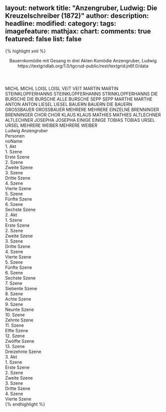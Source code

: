 layout: network
title: "Anzengruber, Ludwig: Die Kreuzelschreiber (1872)"
author:
description:
headline:
modified:
category:
tags:
imagefeature:
mathjax:
chart:
comments: true
featured: false
list: false
---
{% highlight xml %}
<?xml-model href="https://raw.githubusercontent.com/DLiNa/project/master/rules/lina.rnc"?><?xml-model href="https://raw.githubusercontent.com/DLiNa/project/master/rules/lina.sch"?>
<play xmlns="http://lina.digital">
  <header>
    <title>Die Kreuzelschreiber</title>
    <subtitle>Bauernkomödie mit Gesang in drei Akten</subtitle>
    <genretitle>Komödie</genretitle>
    <author>Anzengruber, Ludwig</author>
    <date type="print" when="1872"/>
    <date type="premiere" when="1872"/>
    <date type="written"/>
    <source>https://textgridlab.org/1.0/tgcrud-public/rest/textgrid:jn6f.0/data</source>
  </header>
  <personae>
    <character>
      <name>MICHL</name>
      <alias xml:id="michl">
        <name>MICHL</name>
      </alias>
    </character>
    <character>
      <name>LOISL</name>
      <alias xml:id="loisl">
        <name>LOISL</name>
      </alias>
    </character>
    <character>
      <name>VEIT</name>
      <alias xml:id="veit">
        <name>VEIT</name>
      </alias>
    </character>
    <character>
      <name>MARTIN</name>
      <alias xml:id="martin">
        <name>MARTIN</name>
      </alias>
    </character>
    <character>
      <name>STEINKLOPFERHANNS</name>
      <alias xml:id="steinklopferhanns">
        <name>STEINKLOPFERHANNS</name>
      </alias>
      <alias xml:id="strinklopferhanns">
        <name>STRINKLOPFERHANNS</name>
      </alias>
    </character>
    <character>
      <name>DIE BURSCHE</name>
      <alias xml:id="die_bursche">
        <name>DIE BURSCHE</name>
      </alias>
      <alias xml:id="alle_bursche">
        <name>ALLE BURSCHE</name>
      </alias>
    </character>
    <character>
      <name>SEPP</name>
      <alias xml:id="sepp">
        <name>SEPP</name>
      </alias>
    </character>
    <character>
      <name>MARTHE</name>
      <alias xml:id="marthe">
        <name>MARTHE</name>
      </alias>
    </character>
    <character>
      <name>ANTON</name>
      <alias xml:id="anton">
        <name>ANTON</name>
      </alias>
    </character>
    <character>
      <name>LIESEL</name>
      <alias xml:id="liesel">
        <name>LIESEL</name>
      </alias>
    </character>
    <character>
      <name>BAUERN</name>
      <alias xml:id="bauern">
        <name>BAUERN</name>
      </alias>
      <alias xml:id="die_bauern">
        <name>DIE BAUERN</name>
      </alias>
    </character>
    <character>
      <name>GROSSBAUER</name>
      <alias xml:id="grossbauer">
        <name>GROSSBAUER</name>
      </alias>
    </character>
    <character>
      <name>MEHRERE</name>
      <alias xml:id="mehrere">
        <name>MEHRERE</name>
      </alias>
      <alias xml:id="einzelne">
        <name>EINZELNE</name>
      </alias>
    </character>
    <character>
      <name>BRENNINGER</name>
      <alias xml:id="brenninger">
        <name>BRENNINGER</name>
      </alias>
    </character>
    <character>
      <name>CHOR</name>
      <alias xml:id="chor">
        <name>CHOR</name>
      </alias>
    </character>
    <character>
      <name>KLAUS</name>
      <alias xml:id="klaus">
        <name>KLAUS</name>
      </alias>
    </character>
    <character>
      <name>MATHIES</name>
      <alias xml:id="mathies">
        <name>MATHIES</name>
      </alias>
    </character>
    <character>
      <name>ALTLECHNER</name>
      <alias xml:id="altlechner">
        <name>ALTLECHNER</name>
      </alias>
    </character>
    <character>
      <name>JOSEPHA</name>
      <alias xml:id="josepha">
        <name>JOSEPHA</name>
      </alias>
    </character>
    <character>
      <name>EINIGE</name>
      <alias xml:id="einige">
        <name>EINIGE</name>
      </alias>
    </character>
    <character>
      <name>TOBIAS</name>
      <alias xml:id="tobias">
        <name>TOBIAS</name>
      </alias>
    </character>
    <character>
      <name>URSEL</name>
      <alias xml:id="ursel">
        <name>URSEL</name>
      </alias>
    </character>
    <character>
      <name>MEHRERE WEIBER</name>
      <alias xml:id="mehrere_weiber">
        <name>MEHRERE WEIBER</name>
      </alias>
    </character>
  </personae>
  <text>
    <div>
      <head>Ludwig Anzengruber</head>
    </div>
    <div>
      <head>Personen</head>
      <div>
        <head>noName</head>
      </div>
    </div>
    <div>
      <head>1. Akt</head>
      <div>
        <head>1. Szene</head>
        <div>
          <head>Erste Szene</head>
          <sp who="#michl">
            <amount n="6" unit="speech_acts"/>
            <amount n="77" unit="words"/>
            <amount n="10" unit="lines"/>
            <amount n="413" unit="chars"/>
          </sp>
          <sp who="#loisl">
            <amount n="4" unit="speech_acts"/>
            <amount n="79" unit="words"/>
            <amount n="12" unit="lines"/>
            <amount n="373" unit="chars"/>
          </sp>
          <sp who="#veit">
            <amount n="7" unit="speech_acts"/>
            <amount n="201" unit="words"/>
            <amount n="3" unit="lines"/>
            <amount n="1029" unit="chars"/>
          </sp>
          <sp who="#martin">
            <amount n="4" unit="speech_acts"/>
            <amount n="49" unit="words"/>
            <amount n="8" unit="lines"/>
            <amount n="235" unit="chars"/>
          </sp>
          <sp who="#die_bursche #michl #loisl #martin #sepp #veit">
            <amount n="4" unit="speech_acts"/>
            <amount n="33" unit="words"/>
            <amount n="6" unit="lines"/>
            <amount n="152" unit="chars"/>
          </sp>
          <sp who="#steinklopferhanns">
            <amount n="16" unit="speech_acts"/>
            <amount n="416" unit="words"/>
            <amount n="12" unit="lines"/>
            <amount n="2215" unit="chars"/>
          </sp>
          <sp who="#die_bursche #michl #loisl #martin #sepp #veit">
            <amount n="1" unit="speech_acts"/>
            <amount n="1" unit="words"/>
            <amount n="1" unit="lines"/>
            <amount n="3" unit="chars"/>
          </sp>
          <sp who="#sepp">
            <amount n="2" unit="speech_acts"/>
            <amount n="20" unit="words"/>
            <amount n="2" unit="lines"/>
            <amount n="88" unit="chars"/>
          </sp>
          <sp who="#alle_bursche #michl #loisl #martin #sepp #veit">
            <amount n="1" unit="speech_acts"/>
            <amount n="4" unit="words"/>
            <amount n="1" unit="lines"/>
            <amount n="26" unit="chars"/>
          </sp>
        </div>
      </div>
      <div>
        <head>2. Szene</head>
        <div>
          <head>Zweite Szene</head>
          <sp who="#marthe">
            <amount n="3" unit="speech_acts"/>
            <amount n="61" unit="words"/>
            <amount n="1" unit="lines"/>
            <amount n="303" unit="chars"/>
          </sp>
          <sp who="#anton">
            <amount n="12" unit="speech_acts"/>
            <amount n="182" unit="words"/>
            <amount n="9" unit="lines"/>
            <amount n="874" unit="chars"/>
          </sp>
          <sp who="#steinklopferhanns">
            <amount n="7" unit="speech_acts"/>
            <amount n="46" unit="words"/>
            <amount n="7" unit="lines"/>
            <amount n="240" unit="chars"/>
          </sp>
          <sp who="#veit">
            <amount n="1" unit="speech_acts"/>
            <amount n="12" unit="words"/>
            <amount n="1" unit="lines"/>
            <amount n="64" unit="chars"/>
          </sp>
          <sp who="#die_bursche #michl #loisl #martin #sepp #veit">
            <amount n="1" unit="speech_acts"/>
            <amount n="4" unit="words"/>
            <amount n="1" unit="lines"/>
            <amount n="24" unit="chars"/>
          </sp>
          <sp who="#loisl">
            <amount n="1" unit="speech_acts"/>
            <amount n="4" unit="words"/>
            <amount n="1" unit="lines"/>
            <amount n="23" unit="chars"/>
          </sp>
          <sp who="#martin">
            <amount n="1" unit="speech_acts"/>
            <amount n="42" unit="words"/>
            <amount n="235" unit="chars"/>
          </sp>
          <sp who="#sepp">
            <amount n="1" unit="speech_acts"/>
            <amount n="7" unit="words"/>
            <amount n="1" unit="lines"/>
            <amount n="30" unit="chars"/>
          </sp>
          <sp who="#michl">
            <amount n="1" unit="speech_acts"/>
            <amount n="18" unit="words"/>
            <amount n="101" unit="chars"/>
          </sp>
        </div>
      </div>
      <div>
        <head>3. Szene</head>
        <div>
          <head>Dritte Szene</head>
          <sp who="#anton">
            <amount n="17" unit="speech_acts"/>
            <amount n="228" unit="words"/>
            <amount n="14" unit="lines"/>
            <amount n="1201" unit="chars"/>
          </sp>
          <sp who="#steinklopferhanns">
            <amount n="4" unit="speech_acts"/>
            <amount n="48" unit="words"/>
            <amount n="3" unit="lines"/>
            <amount n="235" unit="chars"/>
          </sp>
          <sp who="#liesel">
            <amount n="21" unit="speech_acts"/>
            <amount n="306" unit="words"/>
            <amount n="22" unit="lines"/>
            <amount n="1537" unit="chars"/>
          </sp>
          <sp who="#anton #liesel">
            <amount n="1" unit="speech_acts"/>
            <amount n="17" unit="words"/>
            <amount n="4" unit="lines"/>
            <amount n="87" unit="chars"/>
          </sp>
          <sp who="#loisl">
            <amount n="3" unit="speech_acts"/>
            <amount n="28" unit="words"/>
            <amount n="3" unit="lines"/>
            <amount n="164" unit="chars"/>
          </sp>
          <sp who="#michl">
            <amount n="1" unit="speech_acts"/>
            <amount n="34" unit="words"/>
            <amount n="197" unit="chars"/>
          </sp>
          <sp who="#sepp">
            <amount n="1" unit="speech_acts"/>
            <amount n="6" unit="words"/>
            <amount n="1" unit="lines"/>
            <amount n="31" unit="chars"/>
          </sp>
        </div>
      </div>
      <div>
        <head>4. Szene</head>
        <div>
          <head>Vierte Szene</head>
          <sp who="#bauern">
            <amount n="1" unit="speech_acts"/>
            <amount n="6" unit="words"/>
            <amount n="1" unit="lines"/>
            <amount n="40" unit="chars"/>
          </sp>
          <sp who="#steinklopferhanns">
            <amount n="8" unit="speech_acts"/>
            <amount n="114" unit="words"/>
            <amount n="6" unit="lines"/>
            <amount n="598" unit="chars"/>
          </sp>
          <sp who="#grossbauer">
            <amount n="17" unit="speech_acts"/>
            <amount n="1011" unit="words"/>
            <amount n="8" unit="lines"/>
            <amount n="5254" unit="chars"/>
          </sp>
          <sp who="#einzelne">
            <amount n="1" unit="speech_acts"/>
            <amount n="7" unit="words"/>
            <amount n="1" unit="lines"/>
            <amount n="23" unit="chars"/>
          </sp>
          <sp who="#anton">
            <amount n="3" unit="speech_acts"/>
            <amount n="30" unit="words"/>
            <amount n="3" unit="lines"/>
            <amount n="160" unit="chars"/>
          </sp>
          <sp who="#bauern #steinklopferhanns #grossbauer #anton #brenninger #marthe #veit #michl #martin">
            <amount n="2" unit="speech_acts"/>
            <amount n="19" unit="words"/>
            <amount n="2" unit="lines"/>
            <amount n="94" unit="chars"/>
          </sp>
          <sp who="#mehrere">
            <amount n="1" unit="speech_acts"/>
            <amount n="10" unit="words"/>
            <amount n="1" unit="lines"/>
            <amount n="48" unit="chars"/>
          </sp>
          <sp who="#brenninger">
            <amount n="1" unit="speech_acts"/>
            <amount n="31" unit="words"/>
            <amount n="158" unit="chars"/>
          </sp>
          <sp who="#marthe">
            <amount n="1" unit="speech_acts"/>
            <amount n="4" unit="words"/>
            <amount n="1" unit="lines"/>
            <amount n="31" unit="chars"/>
          </sp>
          <sp who="#veit">
            <amount n="1" unit="speech_acts"/>
            <amount n="11" unit="words"/>
            <amount n="1" unit="lines"/>
            <amount n="63" unit="chars"/>
          </sp>
          <sp who="#michl">
            <amount n="2" unit="speech_acts"/>
            <amount n="80" unit="words"/>
            <amount n="439" unit="chars"/>
          </sp>
          <sp who="#martin">
            <amount n="1" unit="speech_acts"/>
            <amount n="9" unit="words"/>
            <amount n="1" unit="lines"/>
            <amount n="47" unit="chars"/>
          </sp>
          <sp who="#die_bursche #michl #loisl #martin #sepp #veit">
            <amount n="1" unit="speech_acts"/>
            <amount n="6" unit="words"/>
            <amount n="1" unit="lines"/>
            <amount n="43" unit="chars"/>
          </sp>
        </div>
      </div>
      <div>
        <head>5. Szene</head>
        <div>
          <head>Fünfte Szene</head>
          <sp who="#steinklopferhanns #sepp #michl #loisl #martin #chor">
            <amount n="1" unit="speech_acts"/>
            <amount n="9" unit="words"/>
            <amount n="1" unit="lines"/>
            <amount n="55" unit="chars"/>
          </sp>
          <sp who="#steinklopferhanns">
            <amount n="5" unit="speech_acts"/>
            <amount n="147" unit="words"/>
            <amount n="21" unit="lines"/>
            <amount n="705" unit="chars"/>
          </sp>
          <sp who="#sepp">
            <amount n="2" unit="speech_acts"/>
            <amount n="26" unit="words"/>
            <amount n="2" unit="lines"/>
            <amount n="123" unit="chars"/>
          </sp>
          <sp who="#michl">
            <amount n="1" unit="speech_acts"/>
            <amount n="15" unit="words"/>
            <amount n="1" unit="lines"/>
            <amount n="76" unit="chars"/>
          </sp>
          <sp who="#loisl">
            <amount n="1" unit="speech_acts"/>
            <amount n="4" unit="words"/>
            <amount n="1" unit="lines"/>
            <amount n="31" unit="chars"/>
          </sp>
          <sp who="#martin">
            <amount n="1" unit="speech_acts"/>
            <amount n="7" unit="words"/>
            <amount n="1" unit="lines"/>
            <amount n="34" unit="chars"/>
          </sp>
          <sp who="#chor">
            <amount n="4" unit="speech_acts"/>
            <amount n="235" unit="words"/>
            <amount n="47" unit="lines"/>
            <amount n="1335" unit="chars"/>
          </sp>
        </div>
      </div>
      <div>
        <head>6. Szene</head>
        <div>
          <head>Sechste Szene</head>
          <sp who="#grossbauer">
            <amount n="2" unit="speech_acts"/>
            <amount n="130" unit="words"/>
            <amount n="1" unit="lines"/>
            <amount n="694" unit="chars"/>
          </sp>
          <sp who="#grossbauer #klaus #mathies #altlechner #steinklopferhanns #alle_bursche #michl #loisl #martin #sepp #veit">
            <amount n="1" unit="speech_acts"/>
            <amount n="3" unit="words"/>
            <amount n="1" unit="lines"/>
            <amount n="10" unit="chars"/>
          </sp>
          <sp who="#klaus">
            <amount n="2" unit="speech_acts"/>
            <amount n="20" unit="words"/>
            <amount n="2" unit="lines"/>
            <amount n="110" unit="chars"/>
          </sp>
          <sp who="#mathies">
            <amount n="2" unit="speech_acts"/>
            <amount n="22" unit="words"/>
            <amount n="2" unit="lines"/>
            <amount n="104" unit="chars"/>
          </sp>
          <sp who="#altlechner">
            <amount n="1" unit="speech_acts"/>
            <amount n="19" unit="words"/>
            <amount n="1" unit="lines"/>
            <amount n="84" unit="chars"/>
          </sp>
          <sp who="#steinklopferhanns">
            <amount n="1" unit="speech_acts"/>
            <amount n="223" unit="words"/>
            <amount n="1202" unit="chars"/>
          </sp>
          <sp who="#alle_bursche #michl #loisl #martin #sepp #veit">
            <amount n="1" unit="speech_acts"/>
            <amount n="7" unit="words"/>
            <amount n="2" unit="lines"/>
            <amount n="70" unit="chars"/>
          </sp>
        </div>
      </div>
    </div>
    <div>
      <head>2. Akt</head>
      <div>
        <head>1. Szene</head>
        <div>
          <head>Erste Szene</head>
          <sp who="#anton">
            <amount n="15" unit="speech_acts"/>
            <amount n="316" unit="words"/>
            <amount n="9" unit="lines"/>
            <amount n="1648" unit="chars"/>
          </sp>
          <sp who="#steinklopferhanns">
            <amount n="15" unit="speech_acts"/>
            <amount n="347" unit="words"/>
            <amount n="9" unit="lines"/>
            <amount n="1902" unit="chars"/>
          </sp>
        </div>
      </div>
      <div>
        <head>2. Szene</head>
        <div>
          <head>Zweite Szene</head>
          <sp who="#steinklopferhanns">
            <amount n="8" unit="speech_acts"/>
            <amount n="222" unit="words"/>
            <amount n="4" unit="lines"/>
            <amount n="1117" unit="chars"/>
          </sp>
          <sp who="#josepha">
            <amount n="7" unit="speech_acts"/>
            <amount n="114" unit="words"/>
            <amount n="5" unit="lines"/>
            <amount n="539" unit="chars"/>
          </sp>
          <sp who="#anton">
            <amount n="2" unit="speech_acts"/>
            <amount n="12" unit="words"/>
            <amount n="2" unit="lines"/>
            <amount n="61" unit="chars"/>
          </sp>
        </div>
      </div>
      <div>
        <head>3. Szene</head>
        <div>
          <head>Dritte Szene</head>
          <sp who="#anton">
            <amount n="39" unit="speech_acts"/>
            <amount n="699" unit="words"/>
            <amount n="24" unit="lines"/>
            <amount n="3583" unit="chars"/>
          </sp>
          <sp who="#josepha">
            <amount n="36" unit="speech_acts"/>
            <amount n="507" unit="words"/>
            <amount n="29" unit="lines"/>
            <amount n="2467" unit="chars"/>
          </sp>
        </div>
      </div>
      <div>
        <head>4. Szene</head>
        <div>
          <head>Vierte Szene</head>
          <sp who="#steinklopferhanns">
            <amount n="2" unit="speech_acts"/>
            <amount n="27" unit="words"/>
            <amount n="2" unit="lines"/>
            <amount n="126" unit="chars"/>
          </sp>
          <sp who="#josepha">
            <amount n="1" unit="speech_acts"/>
            <amount n="5" unit="words"/>
            <amount n="1" unit="lines"/>
            <amount n="21" unit="chars"/>
          </sp>
        </div>
      </div>
      <div>
        <head>5. Szene</head>
        <div>
          <head>Fünfte Szene</head>
          <sp who="#josepha">
            <amount n="20" unit="speech_acts"/>
            <amount n="345" unit="words"/>
            <amount n="17" unit="lines"/>
            <amount n="1720" unit="chars"/>
          </sp>
          <sp who="#anton">
            <amount n="20" unit="speech_acts"/>
            <amount n="344" unit="words"/>
            <amount n="14" unit="lines"/>
            <amount n="1674" unit="chars"/>
          </sp>
        </div>
      </div>
      <div>
        <head>6. Szene</head>
        <div>
          <head>Sechste Szene</head>
          <sp who="#klaus">
            <amount n="5" unit="speech_acts"/>
            <amount n="61" unit="words"/>
            <amount n="3" unit="lines"/>
            <amount n="306" unit="chars"/>
          </sp>
          <sp who="#mathies">
            <amount n="4" unit="speech_acts"/>
            <amount n="43" unit="words"/>
            <amount n="3" unit="lines"/>
            <amount n="242" unit="chars"/>
          </sp>
          <sp who="#einige">
            <amount n="2" unit="speech_acts"/>
            <amount n="8" unit="words"/>
            <amount n="2" unit="lines"/>
            <amount n="44" unit="chars"/>
          </sp>
        </div>
      </div>
      <div>
        <head>7. Szene</head>
        <div>
          <head>Siebente Szene</head>
          <sp who="#michl">
            <amount n="1" unit="speech_acts"/>
            <amount n="5" unit="words"/>
            <amount n="1" unit="lines"/>
            <amount n="43" unit="chars"/>
          </sp>
          <sp who="#mathies">
            <amount n="3" unit="speech_acts"/>
            <amount n="72" unit="words"/>
            <amount n="2" unit="lines"/>
            <amount n="357" unit="chars"/>
          </sp>
          <sp who="#klaus">
            <amount n="3" unit="speech_acts"/>
            <amount n="37" unit="words"/>
            <amount n="2" unit="lines"/>
            <amount n="189" unit="chars"/>
          </sp>
          <sp who="#einige">
            <amount n="1" unit="speech_acts"/>
            <amount n="4" unit="words"/>
            <amount n="1" unit="lines"/>
            <amount n="23" unit="chars"/>
          </sp>
          <sp who="#martin">
            <amount n="1" unit="speech_acts"/>
            <amount n="5" unit="words"/>
            <amount n="1" unit="lines"/>
            <amount n="27" unit="chars"/>
          </sp>
        </div>
      </div>
      <div>
        <head>8. Szene</head>
        <div>
          <head>Achte Szene</head>
          <sp who="#michl">
            <amount n="3" unit="speech_acts"/>
            <amount n="27" unit="words"/>
            <amount n="3" unit="lines"/>
            <amount n="155" unit="chars"/>
          </sp>
          <sp who="#martin">
            <amount n="2" unit="speech_acts"/>
            <amount n="10" unit="words"/>
            <amount n="2" unit="lines"/>
            <amount n="57" unit="chars"/>
          </sp>
          <sp who="#steinklopferhanns">
            <amount n="11" unit="speech_acts"/>
            <amount n="103" unit="words"/>
            <amount n="11" unit="lines"/>
            <amount n="549" unit="chars"/>
          </sp>
          <sp who="#mathies">
            <amount n="5" unit="speech_acts"/>
            <amount n="53" unit="words"/>
            <amount n="5" unit="lines"/>
            <amount n="236" unit="chars"/>
          </sp>
          <sp who="#veit">
            <amount n="4" unit="speech_acts"/>
            <amount n="23" unit="words"/>
            <amount n="4" unit="lines"/>
            <amount n="131" unit="chars"/>
          </sp>
          <sp who="#loisl">
            <amount n="2" unit="speech_acts"/>
            <amount n="9" unit="words"/>
            <amount n="2" unit="lines"/>
            <amount n="51" unit="chars"/>
          </sp>
          <sp who="#brenninger">
            <amount n="11" unit="speech_acts"/>
            <amount n="1767" unit="words"/>
            <amount n="2" unit="lines"/>
            <amount n="8597" unit="chars"/>
          </sp>
          <sp who="#klaus">
            <amount n="4" unit="speech_acts"/>
            <amount n="44" unit="words"/>
            <amount n="4" unit="lines"/>
            <amount n="216" unit="chars"/>
          </sp>
          <sp who="#einige">
            <amount n="1" unit="speech_acts"/>
            <amount n="5" unit="words"/>
            <amount n="1" unit="lines"/>
            <amount n="28" unit="chars"/>
          </sp>
          <sp who="#mehrere">
            <amount n="1" unit="speech_acts"/>
            <amount n="2" unit="words"/>
            <amount n="1" unit="lines"/>
            <amount n="11" unit="chars"/>
          </sp>
        </div>
      </div>
      <div>
        <head>9. Szene</head>
        <div>
          <head>Neunte Szene</head>
          <sp who="#altlechner">
            <amount n="5" unit="speech_acts"/>
            <amount n="373" unit="words"/>
            <amount n="4" unit="lines"/>
            <amount n="1791" unit="chars"/>
          </sp>
          <sp who="#altlechner #mathies #klaus">
            <amount n="1" unit="speech_acts"/>
            <amount n="9" unit="words"/>
            <amount n="1" unit="lines"/>
            <amount n="57" unit="chars"/>
          </sp>
          <sp who="#mathies">
            <amount n="5" unit="speech_acts"/>
            <amount n="35" unit="words"/>
            <amount n="5" unit="lines"/>
            <amount n="163" unit="chars"/>
          </sp>
          <sp who="#klaus">
            <amount n="3" unit="speech_acts"/>
            <amount n="17" unit="words"/>
            <amount n="3" unit="lines"/>
            <amount n="90" unit="chars"/>
          </sp>
        </div>
      </div>
      <div>
        <head>10. Szene</head>
        <div>
          <head>Zehnte Szene</head>
          <sp who="#liesel">
            <amount n="2" unit="speech_acts"/>
            <amount n="29" unit="words"/>
            <amount n="1" unit="lines"/>
            <amount n="147" unit="chars"/>
          </sp>
          <sp who="#anton">
            <amount n="7" unit="speech_acts"/>
            <amount n="102" unit="words"/>
            <amount n="5" unit="lines"/>
            <amount n="511" unit="chars"/>
          </sp>
          <sp who="#veit">
            <amount n="1" unit="speech_acts"/>
            <amount n="20" unit="words"/>
            <amount n="1" unit="lines"/>
            <amount n="98" unit="chars"/>
          </sp>
          <sp who="#michl">
            <amount n="4" unit="speech_acts"/>
            <amount n="55" unit="words"/>
            <amount n="7" unit="lines"/>
            <amount n="280" unit="chars"/>
          </sp>
          <sp who="#steinklopferhanns">
            <amount n="3" unit="speech_acts"/>
            <amount n="39" unit="words"/>
            <amount n="2" unit="lines"/>
            <amount n="221" unit="chars"/>
          </sp>
          <sp who="#martin">
            <amount n="2" unit="speech_acts"/>
            <amount n="33" unit="words"/>
            <amount n="6" unit="lines"/>
            <amount n="192" unit="chars"/>
          </sp>
          <sp who="#chor">
            <amount n="2" unit="speech_acts"/>
            <amount n="29" unit="words"/>
            <amount n="8" unit="lines"/>
            <amount n="216" unit="chars"/>
          </sp>
          <sp who="#sepp">
            <amount n="1" unit="speech_acts"/>
            <amount n="2" unit="words"/>
            <amount n="1" unit="lines"/>
            <amount n="9" unit="chars"/>
          </sp>
          <sp who="#loisl">
            <amount n="2" unit="speech_acts"/>
            <amount n="34" unit="words"/>
            <amount n="5" unit="lines"/>
            <amount n="151" unit="chars"/>
          </sp>
          <sp who="#altlechner">
            <amount n="2" unit="speech_acts"/>
            <amount n="22" unit="words"/>
            <amount n="1" unit="lines"/>
            <amount n="116" unit="chars"/>
          </sp>
          <sp who="#grossbauer">
            <amount n="2" unit="speech_acts"/>
            <amount n="51" unit="words"/>
            <amount n="293" unit="chars"/>
          </sp>
        </div>
      </div>
      <div>
        <head>11. Szene</head>
        <div>
          <head>Elfte Szene</head>
          <sp who="#anton">
            <amount n="18" unit="speech_acts"/>
            <amount n="304" unit="words"/>
            <amount n="13" unit="lines"/>
            <amount n="1423" unit="chars"/>
          </sp>
          <sp who="#steinklopferhanns">
            <amount n="16" unit="speech_acts"/>
            <amount n="474" unit="words"/>
            <amount n="8" unit="lines"/>
            <amount n="2355" unit="chars"/>
          </sp>
          <sp who="#strinklopferhanns">
            <amount n="1" unit="speech_acts"/>
            <amount n="2" unit="words"/>
            <amount n="1" unit="lines"/>
            <amount n="14" unit="chars"/>
          </sp>
        </div>
      </div>
      <div>
        <head>12. Szene</head>
        <div>
          <head>Zwölfte Szene</head>
          <sp who="#josepha">
            <amount n="15" unit="speech_acts"/>
            <amount n="212" unit="words"/>
            <amount n="23" unit="lines"/>
            <amount n="1022" unit="chars"/>
          </sp>
          <sp who="#anton">
            <amount n="15" unit="speech_acts"/>
            <amount n="129" unit="words"/>
            <amount n="12" unit="lines"/>
            <amount n="640" unit="chars"/>
          </sp>
        </div>
      </div>
      <div>
        <head>13. Szene</head>
        <div>
          <head>Dreizehnte Szene</head>
          <sp who="#die_bursche">
            <amount n="1" unit="speech_acts"/>
            <amount n="19" unit="words"/>
            <amount n="4" unit="lines"/>
            <amount n="109" unit="chars"/>
          </sp>
          <sp who="#michl">
            <amount n="1" unit="speech_acts"/>
            <amount n="3" unit="words"/>
            <amount n="1" unit="lines"/>
            <amount n="14" unit="chars"/>
          </sp>
          <sp who="#steinklopferhanns">
            <amount n="1" unit="speech_acts"/>
            <amount n="40" unit="words"/>
            <amount n="224" unit="chars"/>
          </sp>
          <sp who="#die_bursche #michl #steinklopferhanns">
            <amount n="1" unit="speech_acts"/>
            <amount n="14" unit="words"/>
            <amount n="4" unit="lines"/>
            <amount n="108" unit="chars"/>
          </sp>
        </div>
      </div>
    </div>
    <div>
      <head>3. Akt</head>
      <div>
        <head>1. Szene</head>
        <div>
          <head>Erste Szene</head>
          <sp who="#steinklopferhanns">
            <amount n="22" unit="speech_acts"/>
            <amount n="1549" unit="words"/>
            <amount n="12" unit="lines"/>
            <amount n="7715" unit="chars"/>
          </sp>
          <sp who="#anton">
            <amount n="21" unit="speech_acts"/>
            <amount n="634" unit="words"/>
            <amount n="15" unit="lines"/>
            <amount n="3177" unit="chars"/>
          </sp>
        </div>
      </div>
      <div>
        <head>2. Szene</head>
        <div>
          <head>Zweite Szene</head>
          <sp who="#josepha">
            <amount n="7" unit="speech_acts"/>
            <amount n="149" unit="words"/>
            <amount n="6" unit="lines"/>
            <amount n="680" unit="chars"/>
          </sp>
          <sp who="#tobias">
            <amount n="7" unit="speech_acts"/>
            <amount n="167" unit="words"/>
            <amount n="5" unit="lines"/>
            <amount n="763" unit="chars"/>
          </sp>
          <sp who="#ursel">
            <amount n="1" unit="speech_acts"/>
            <amount n="11" unit="words"/>
            <amount n="1" unit="lines"/>
            <amount n="49" unit="chars"/>
          </sp>
        </div>
      </div>
      <div>
        <head>3. Szene</head>
        <div>
          <head>Dritte Szene</head>
          <sp who="#josepha">
            <amount n="30" unit="speech_acts"/>
            <amount n="324" unit="words"/>
            <amount n="28" unit="lines"/>
            <amount n="1537" unit="chars"/>
          </sp>
          <sp who="#steinklopferhanns">
            <amount n="29" unit="speech_acts"/>
            <amount n="1155" unit="words"/>
            <amount n="27" unit="lines"/>
            <amount n="5681" unit="chars"/>
          </sp>
          <sp who="#altlechner">
            <amount n="3" unit="speech_acts"/>
            <amount n="18" unit="words"/>
            <amount n="3" unit="lines"/>
            <amount n="71" unit="chars"/>
          </sp>
          <sp who="#chor">
            <amount n="3" unit="speech_acts"/>
            <amount n="6" unit="words"/>
            <amount n="3" unit="lines"/>
            <amount n="57" unit="chars"/>
          </sp>
        </div>
      </div>
      <div>
        <head>4. Szene</head>
        <div>
          <head>Vierte Szene</head>
          <sp who="#altlechner">
            <amount n="9" unit="speech_acts"/>
            <amount n="133" unit="words"/>
            <amount n="10" unit="lines"/>
            <amount n="709" unit="chars"/>
          </sp>
          <sp who="#chor">
            <amount n="5" unit="speech_acts"/>
            <amount n="22" unit="words"/>
            <amount n="8" unit="lines"/>
            <amount n="196" unit="chars"/>
          </sp>
          <sp who="#anton">
            <amount n="13" unit="speech_acts"/>
            <amount n="379" unit="words"/>
            <amount n="43" unit="lines"/>
            <amount n="1897" unit="chars"/>
          </sp>
          <sp who="#josepha">
            <amount n="9" unit="speech_acts"/>
            <amount n="358" unit="words"/>
            <amount n="4" unit="lines"/>
            <amount n="1679" unit="chars"/>
          </sp>
          <sp who="#steinklopferhanns">
            <amount n="4" unit="speech_acts"/>
            <amount n="60" unit="words"/>
            <amount n="3" unit="lines"/>
            <amount n="327" unit="chars"/>
          </sp>
          <sp who="#mehrere_weiber">
            <amount n="1" unit="speech_acts"/>
            <amount n="6" unit="words"/>
            <amount n="1" unit="lines"/>
            <amount n="26" unit="chars"/>
          </sp>
          <sp who="#liesel">
            <amount n="1" unit="speech_acts"/>
            <amount n="6" unit="words"/>
            <amount n="1" unit="lines"/>
            <amount n="30" unit="chars"/>
          </sp>
          <sp who="#die_bauern">
            <amount n="1" unit="speech_acts"/>
            <amount n="7" unit="words"/>
            <amount n="1" unit="lines"/>
            <amount n="25" unit="chars"/>
          </sp>
        </div>
      </div>
    </div>
  </text>
</play>
{% endhighlight %}